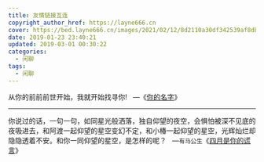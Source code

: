 ```yaml
---
title: 友情链接互连
copyright_author_href: https://layne666.cn
cover: https://bed.layne666.cn/images/2021/02/12/8d2110a30df342539af8dbdc193d64a7.jpg
date: 2019-01-23 23:40:21
updated: 2019-03-01 00:30:22
categories: 
  - 闲聊
tags: 
  - 闲聊
---
```


<div id="aplayer-uxAIfEUs" class="aplayer aplayer-tag-marker meting-tag-marker" data-id="446247397" data-server="netease" data-type="song" data-mode="circulation" data-autoplay="false" data-mutex="true" data-listmaxheight="340px" data-preload="auto" data-theme="#3F51B5"></div>

从你的前前前世开始，我就开始找寻你!&nbsp;&nbsp;&nbsp;—《[你的名字](https://www.baidu.com/s?ie=utf-8&f=8&rsv_bp=1&rsv_idx=1&tn=baidu&wd=%E4%BD%A0%E7%9A%84%E5%90%8D%E5%AD%97&oq=%25E4%25BD%25A0%25E7%259A%2584%25E5%2590%258D%25E5%25AD%2597&rsv_pq=ab2d56e20017a6b8&rsv_t=ca51axapDORw2nNBGGt07DkS1feQvHSGJy24%2BGjSiDrmWYTXAFvz9x3U14s&rqlang=cn&rsv_enter=0&rsv_dl=tb)》

---

<div id="aplayer-uxAIfEUs" class="aplayer aplayer-tag-marker meting-tag-marker" data-id="29732992" data-server="netease" data-type="song" data-mode="circulation" data-autoplay="false" data-mutex="true" data-listmaxheight="340px" data-preload="auto" data-theme="#3F51B5"></div>

你说过的话，一句一句，如同星光般洒落，独自仰望的夜空，会惧怕被深不见底的夜吸进去，和阿渡一起仰望的星空变幻不定，和小椿一起仰望的星空，光辉灿烂却隐隐透着不安。和你一同仰望的星空，是怎样的呢？&nbsp;&nbsp;&nbsp;—`有马公生`《[四月是你的谎言](https://www.baidu.com/s?ie=utf-8&f=8&rsv_bp=1&rsv_idx=1&tn=baidu&wd=%E5%9B%9B%E6%9C%88%E6%98%AF%E4%BD%A0%E7%9A%84%E8%B0%8E%E8%A8%80&rsv_pq=c6fc554300174404&rsv_t=6e9927xAbkzr6vA8gfyH2fHqHRGBqjcLSCbo%2FwKmpUXR6ypgC9GmPvdjn5E&rqlang=cn&rsv_enter=1&rsv_dl=ib&rsv_n=2&rsv_sug3=1)》